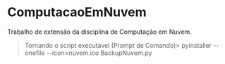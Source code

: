 # ComputacaoEmNuvem
Trabalho de extensão da disciplina de Computação em Nuvem.

>Tornando o script executavel
(Prompt de Comando)> pyinstaller --onefile --icon=nuvem.ico BackupNuvem.py
